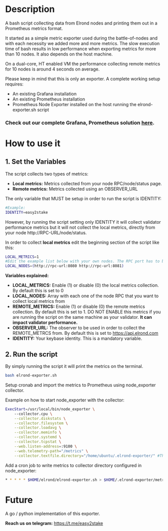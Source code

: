 # Description
A bash script collecting data from Elrond nodes and printing them out in a Prometheus metrics format.

It started as a simple metric exporter used during the battle-of-nodes and with each necessity we added more and more metrics. The slow execution time of bash results in low performance when exporting metrics for more than 10 nodes. It also depends on the host machine.

On a dual-core, HT enabled VM the performance collecting remote metrics for 10 nodes is around 4 seconds on average.

Please keep in mind that this is only an exporter. A complete working setup requires:
- An existing Grafana installation
- An existing Prometheus installation
- Prometheus Node Exporter installed on the host running the elrond-exporter.sh script

### **Check out our complete Grafana, Prometheus solution [here](https://github.com/easy2stake/elrond/tree/master/monitoring-infra).**
# How to use it

## 1. Set the Variables

The script collects two types of metrics:
- **Local metrics:** Metrics collected from your node RPC/node/status page.
- **Remote metrics:** Metrics collected using an OBSERVER_URL

The only variable that MUST be setup in order to run the script is IDENTITY:
```sh
#Example:
IDENTITY=easy2stake
```
However, by running the script setting only IDENTITY it will collect validator performance metrics but it will not collect the local metrics, directly from your node http://RPC-URL/node/status.

In order to collect **local metrics** edit the beginning section of the script like this:
```sh
LOCAL_METRICS=1
#Edit the example list below with your own nodes. The RPC port has to be reachable from the location of the script:
LOCAL_NODES=(http://rpc-url:8080 http://rpc-url:8081)
```

**Variables explained:**
- **LOCAL_METRICS:** Enable (1) or disable (0) the local metrics collection. By default this is set to 0
- **LOCAL_NODES:** Array with each one of the node RPC that you want to collect local metrics from
- **REMOTE_METRICS:** Enable (1) or disable (0) the remote metrics collection. By default this is set to 1. DO NOT ENABLE this metrics if you are running the script on the same machine as your validator. **It can impact validator performance.**
- **OBSERVER_URL:** The observer to be used in order to collect the REMOTE_METRCS from. By default this is set to https://api.elrond.com
- **IDENTITY:** Your keybase identity. This is a mandatory variable.

## 2. Run the script

By simply running the script it will print the metrics on the terminal.
```sh
bash elrond-exporter.sh
```

Setup cronab and import the metrics to Prometheus using node_exporter collector.

Example on how to start node_exporter with the collector:
```sh
ExecStart=/usr/local/bin/node_exporter \
    --collector.cpu \
    --collector.diskstats \
    --collector.filesystem \
    --collector.loadavg \
    --collector.meminfo \
    --collector.systemd \
    --collector.tcpstat \
    --web.listen-address=:9100 \
    --web.telemetry-path="/metrics" \
    --collector.textfile.directory="/home/ubuntu/.elrond-exporter/" #This is the collector line. Change the directory with your own.
```
Add a cron job to write metrics to collector directory configured in node_exporter:
```sh
* * * * * $HOME/elrond/elrond-exporter.sh > $HOME/.elrond-exporter/metrics.prom
```

# Future
A go / python implementation of this exporter.

**Reach us on telegram:** https://t.me/easy2stake

